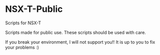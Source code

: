 # NSX-T-Public
Scripts for NSX-T

Scripts made for public use.  These scripts should be used with care.  

If you break your environment, I will not support you!! It is up to you to fix your problems :)
